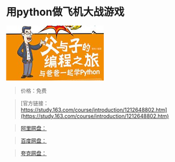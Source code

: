 # 用python做飞机大战游戏

![img](../../../assets/study163/free/7627bc33792841149b7b6d7dd0fbb6d4.jpg)

> 价格：免费

> [官方链接：https://study.163.com/course/introduction/1212648802.htm](https://study.163.com/course/introduction/1212648802.htm)

> [阿里网盘：]()

> [百度网盘：]()

> [夸克网盘：]()
